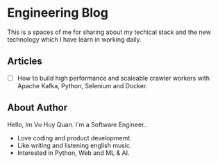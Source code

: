 # Engineering Blog

This is a spaces of me for sharing about my techical stack and the new technology which I have learn in working daily.

## Articles 

- [ ] How to build high performance and scaleable crawler workers with Apache Kafka, Python, Selenium and Docker.

## About Author

Hello, Im Vu Huy Quan. I'm a Software Engineer..

- Love coding and product developmemt.
- Like writing and listening english music.
- Interested in Python, Web and ML & AI.
